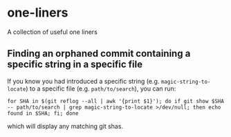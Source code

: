 # one-liners
A collection of useful one liners

## Finding an orphaned commit containing a specific string in a specific file

If you know you had introduced a specific string (e.g. `magic-string-to-locate`) to a specific file (e.g. `path/to/search`), you can run:

    for SHA in $(git reflog --all | awk '{print $1}'); do if git show $SHA -- path/to/search | grep magic-string-to-locate >/dev/null; then echo found in $SHA; fi; done
    
which will display any matching git shas.

